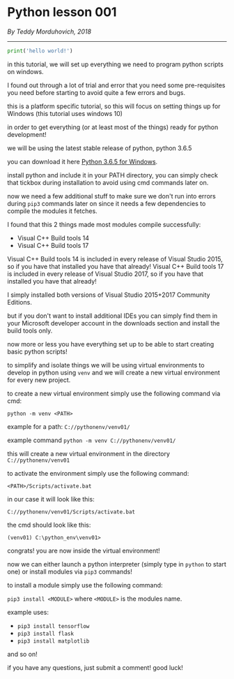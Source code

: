 # Python lesson 001 #

*By Teddy Morduhovich, 2018*

---

```python
print('hello world!')
```

in this tutorial, we will set up everything we need to program python scripts on windows.


I found out through a lot of trial and error that you need some pre-requisites you need before starting to avoid quite a few errors and bugs.

this is a platform specific tutorial, so this will focus on setting things up for Windows (this tutorial uses windows 10)

in order to get everything (or at least most of the things) ready for python development!

we will be using the latest stable release of python, python 3.6.5

you can download it here [Python 3.6.5 for Windows](https://www.python.org/ftp/python/3.6.5/python-3.6.5.exe).

install python and include it in your PATH directory, you can simply check that tickbox during installation to avoid using cmd commands later on.


now we need a few additional stuff to make sure we don't run into errors during `pip3` commands later on since it needs a few dependencies
to compile the modules it fetches.

I found that this 2 things made most modules compile successfully:

* Visual C++ Build tools 14
* Visual C++ Build tools 17

Visual C++ Build tools 14 is included in every release of Visual Studio 2015, so if you have that installed you have that already!
Visual C++ Build tools 17 is included in every release of Visual Studio 2017, so if you have that installed you have that already!

I simply installed both versions of Visual Studio 2015+2017 Community Editions.

but if you don't want to install additional IDEs you can simply find them in your Microsoft developer account in the downloads section
and install the build tools only.

now more or less you have everything set up to be able to start creating basic python scripts!

to simplify and isolate things we will be using virtual environments to develop in python using `venv` and we will create a new virtual
environment for every new project.

to create a new virtual environment simply use the following command via cmd:

`python -m venv <PATH>`

example for a path: `C://pythonenv/venv01/`

example command `python -m venv C://pythonenv/venv01/`

this will create a new virtual environment in the directory `C://pythonenv/venv01`

to activate the environment simply use the following command:

`<PATH>/Scripts/activate.bat`

in our case it will look like this:

`C://pythonenv/venv01/Scripts/activate.bat`

the cmd should look like this: 

`(venv01) C:\python_env\venv01>`

congrats! you are now inside the virtual environment!

now we can either launch a python interpreter (simply type in `python` to start one) or install modules via `pip3` commands!

to install a module simply use the following command:

`pip3 install <MODULE>` where `<MODULE>` is the modules name.

example uses:

* `pip3 install tensorflow`
* `pip3 install flask`
* `pip3 install matplotlib`

and so on!

if you have any questions, just submit a comment!
good luck!
